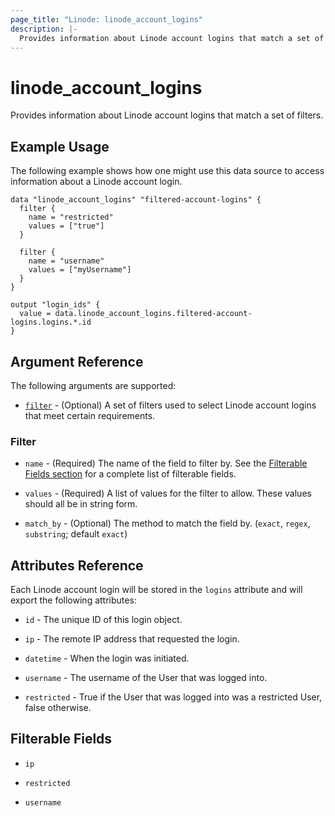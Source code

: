 ```yaml
---
page_title: "Linode: linode_account_logins"
description: |-
  Provides information about Linode account logins that match a set of filters.
---
```


# linode\_account\_logins

Provides information about Linode account logins that match a set of filters.

## Example Usage

The following example shows how one might use this data source to access information about a Linode account login.

```hcl
data "linode_account_logins" "filtered-account-logins" {
  filter {
    name = "restricted"
    values = ["true"]
  }

  filter {
    name = "username"
    values = ["myUsername"]
  }
}

output "login_ids" {
  value = data.linode_account_logins.filtered-account-logins.logins.*.id
}
```

## Argument Reference

The following arguments are supported:

* [`filter`](#filter) - (Optional) A set of filters used to select Linode account logins that meet certain requirements.

### Filter

* `name` - (Required) The name of the field to filter by. See the [Filterable Fields section](#filterable-fields) for a complete list of filterable fields.

* `values` - (Required) A list of values for the filter to allow. These values should all be in string form.

* `match_by` - (Optional) The method to match the field by. (`exact`, `regex`, `substring`; default `exact`)

## Attributes Reference

Each Linode account login will be stored in the `logins` attribute and will export the following attributes:

* `id` - The unique ID of this login object.

* `ip` - The remote IP address that requested the login.

* `datetime` - When the login was initiated.

* `username` - The username of the User that was logged into.

* `restricted` -  True if the User that was logged into was a restricted User, false otherwise.

## Filterable Fields

* `ip`

* `restricted`

* `username`
